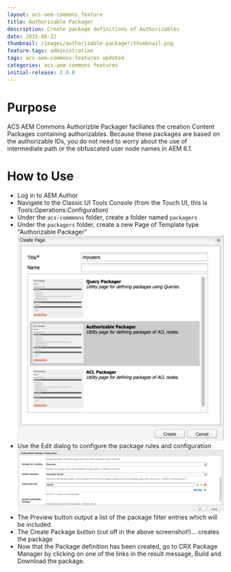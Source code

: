 ```yaml
---
layout: acs-aem-commons_feature
title: Authorizable Packager
description: Create package definitions of Authorizables
date: 2015-08-22
thumbnail: /images/authorizable-packager/thumbnail.png
feature-tags: administration
tags: acs-aem-commons-features updated
categories: acs-aem-commons features
initial-release: 2.0.0
---
```


# Purpose

ACS AEM Commons Authorizble Packager faciliates the creation Content Packages containing authorizables. Because these packages are based on the authorizable IDs, you do not need to worry about the use of intermediate path or the obfuscated user node names in AEM 6.1.

# How to Use

* Log in to AEM Author
* Navigate to the Classic UI Tools Console (from the Touch UI, this is Tools:Operations:Configuration)
* Under the `acs-commmons` folder, create a folder named `packagers`
* Under the `packagers` folder, create a new Page of Template type "Authorizable Packager"
![image](/acs-aem-commons/images/authorizable-packager/step-1.png)
* Use the Edit dialog to configure the package rules and configuration
![image](/acs-aem-commons/images/authorizable-packager/step-2.png)
* The Preview button output a list of the package filter entries which will be included.
* The Create Package button (cut off in the above screenshot!)... creates the package
* Now that the Package definition has been created, go to CRX Package Manager by clicking on one of the links in the result message, Build and Download the package.
